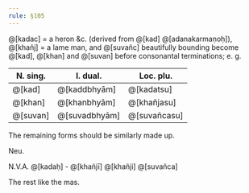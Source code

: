 ```yaml
---
rule: §105
---
```


@[kadac] = a heron &c. (derived from @[kad] @[adanakarmaṇoḥ]), @[khañj] = a lame man, and @[suvañc] beautifully bounding become @[kad], @[khan] and @[suvan] before consonantal terminations; e. g.

| N. sing. | I. dual. | Loc. plu. |
| -------- | -------- | --------- |
| @[kad] | @[kaddbhyām] | @[kadatsu] |
| @[khan] | @[khanbhyām] | @[khañjasu] |
| @[suvan] | @[suvadbhyām] | @[suvañcasu] |

The remaining forms should be similarly made up.

Neu.

N.V.A. @[kadaḥ] - @[khañjī] @[khañji] @[suvañca]

The rest like the mas.